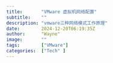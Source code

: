 ```yaml
---
title:       "VMware 虚拟机网络配置"
subtitle:    ""
description: "vmware三种网络模式工作原理"
date:        2024-12-20T06:19:35Z
author:      "Wayne"
image:       ""
tags:        ["VMware"]
categories:  ["Tech" ]
---
```

